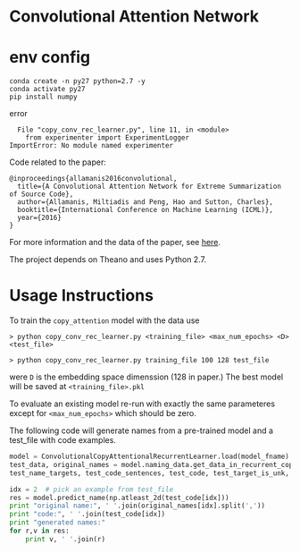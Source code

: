 Convolutional Attention Network
===============
# env config


    conda create -n py27 python=2.7 -y
    conda activate py27
    pip install numpy


error

      File "copy_conv_rec_learner.py", line 11, in <module>
        from experimenter import ExperimentLogger
    ImportError: No module named experimenter


Code related to the paper:
```
@inproceedings{allamanis2016convolutional,
  title={A Convolutional Attention Network for Extreme Summarization of Source Code},
  author={Allamanis, Miltiadis and Peng, Hao and Sutton, Charles},
  booktitle={International Conference on Machine Learning (ICML)},
  year={2016}
}
```
For more information and the data of the paper, see [here](http://groups.inf.ed.ac.uk/cup/codeattention/).

The project depends on Theano and uses Python 2.7.

Usage Instructions
======
To train the `copy_attention` model with the data use
```
> python copy_conv_rec_learner.py <training_file> <max_num_epochs> <D> <test_file>
```

```
> python copy_conv_rec_learner.py training_file 100 128 test_file
```

were `D` is the embedding space dimenssion (128 in paper.)
The best model will be saved at `<training_file>.pkl`

To evaluate an existing model re-run with exactly the same parameteres except
for `<max_num_epochs>` which should be zero.

The following code will generate names from a pre-trained model and a test_file
with code examples.

```python
model = ConvolutionalCopyAttentionalRecurrentLearner.load(model_fname)
test_data, original_names = model.naming_data.get_data_in_recurrent_copy_convolution_format(test_file, model.padding_size)
test_name_targets, test_code_sentences, test_code, test_target_is_unk, test_copy_vectors = test_data

idx = 2  # pick an example from test_file
res = model.predict_name(np.atleast_2d(test_code[idx]))
print "original name:", ' '.join(original_names[idx].split(','))
print "code:", ' '.join(test_code[idx])
print "generated names:"
for r,v in res:
    print v, ' '.join(r)
```

